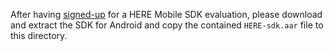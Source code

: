After having [signed-up](https://developer.here.com/?create=Evaluation&keepState=true&step=terms) for a HERE Mobile SDK evaluation, please download and extract the SDK for Android and copy the contained `HERE-sdk.aar` file to this directory.
